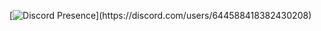 [![Discord Presence](https://lanyard-profile-readme.vercel.app/api/644588418382430208?theme=dark&bg=000000ecf&animated=false&hideDiscrim=true&borderRadius=30px&idleMessage=Probably%20doing%20something%20else...)](https://discord.com/users/644588418382430208)
